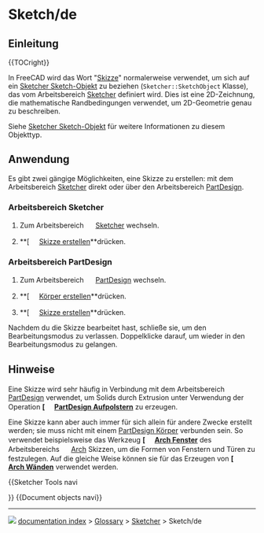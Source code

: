 # Sketch/de
## Einleitung


{{TOCright}}

In FreeCAD wird das Wort \"[Skizze](Sketch/de.md)\" normalerweise verwendet, um sich auf ein [Sketcher Sketch-Objekt](Sketcher_SketchObject/de.md) zu beziehen (`Sketcher::SketchObject` Klasse), das vom Arbeitsbereich [Sketcher](Sketcher_Workbench/de.md) definiert wird. Dies ist eine 2D-Zeichnung, die mathematische Randbedingungen verwendet, um 2D-Geometrie genau zu beschreiben.

Siehe [Sketcher Sketch-Objekt](Sketcher_SketchObject/de.md) für weitere Informationen zu diesem Objekttyp.

## Anwendung

Es gibt zwei gängige Möglichkeiten, eine Skizze zu erstellen: mit dem Arbeitsbereich [Sketcher](Sketcher_Workbench/de.md) direkt oder über den Arbeitsbereich [PartDesign](PartDesign_Workbench/de.md).

### Arbeitsbereich Sketcher 

1.  Zum Arbeitsbereich <img alt="" src=images/Workbench_Sketcher.svg  style="width:16px;"> [Sketcher](Sketcher_Workbench/de.md) wechseln.

2.  
    **[<img src=images/Sketcher_NewSketch.svg style="width:16px"> [Skizze erstellen](Sketcher_NewSketch/de.md)**drücken.

### Arbeitsbereich PartDesign 

1.  Zum Arbeitsbereich <img alt="" src=images/Workbench_PartDesign.svg  style="width:16px;"> [PartDesign](PartDesign_Workbench/de.md) wechseln.

2.  
    **[<img src=images/PartDesign_Body.svg style="width:16px"> [Körper erstellen](PartDesign_Body/de.md)**drücken.

3.  
    **[<img src=images/PartDesign_NewSketch.svg style="width:16px"> [Skizze erstellen](PartDesign_NewSketch/de.md)**drücken.

Nachdem du die Skizze bearbeitet hast, schließe sie, um den Bearbeitungsmodus zu verlassen. Doppelklicke darauf, um wieder in den Bearbeitungsmodus zu gelangen.

## Hinweise

Eine Skizze wird sehr häufig in Verbindung mit dem Arbeitsbereich <img alt="" src=images/Workbench_PartDesign.svg  style="width:16px;"> [PartDesign](PartDesign_Workbench/de.md) verwendet, um Solids durch Extrusion unter Verwendung der Operation **[<img src=images/PartDesign_Pad.svg style="width:16px"> [PartDesign Aufpolstern](PartDesign_Pad/de.md)** zu erzeugen.

Eine Skizze kann aber auch immer für sich allein für andere Zwecke erstellt werden; sie muss nicht mit einem [PartDesign Körper](PartDesign_Body/de.md) verbunden sein. So verwendet beispielsweise das Werkzeug **[<img src=images/Arch_Window.svg style="width:16px"> [Arch Fenster](Arch_Window/de.md)** des Arbeitsbereichs <img alt="" src=images/Workbench_Arch.svg  style="width:16px;"> [Arch](Arch_Workbench/de.md) Skizzen, um die Formen von Fenstern und Türen zu festzulegen. Auf die gleiche Weise können sie für das Erzeugen von **[<img src=images/Arch_Wall.svg style="width:16px"> [Arch Wänden](Arch_Wall/de.md)** verwendet werden.


{{Sketcher Tools navi

}} {{Document objects navi}}



---
![](images/Right_arrow.png) [documentation index](../README.md) > [Glossary](Category_Glossary.md) > [Sketcher](Category_Sketcher.md) > Sketch/de
